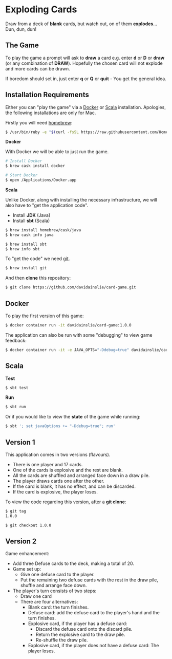 # Exploding Cards

Draw from a deck of **blank** cards, but watch out, on of them **explodes**... Dun, dun, dun!

## The Game

To play the game a prompt will ask to **draw** a card e.g. enter **d** or **D** or **draw** (or any combination of **DRAW**). Hopefully the chosen card will not explode and more cards can be drawn.

If boredom should set in, just enter **q** or **Q** or **quit** - You get the general idea.

## Installation Requirements

Either you can "play the game" via a [Docker](https://www.docker.com/) or [Scala](https://www.scala-lang.org/) installation. Apologies, the following installations are only for Mac.

Firstly you will need [homebrew](https://brew.sh/):

```bash
$ /usr/bin/ruby -e "$(curl -fsSL https://raw.githubusercontent.com/Homebrew/install/master/install)"
```

**Docker**

With Docker we will be able to just run the game.

```bash
# Install Docker
$ brew cask install docker

# Start Docker
$ open /Applications/Docker.app
```

**Scala**

Unlike Docker, along with installing the necessary infrastructure, we will also have to "get the application code".

- Install **JDK** (Java)
- Install **sbt** (Scala)

```bash
$ brew install homebrew/cask/java
$ brew cask info java
```

```bash
$ brew install sbt
$ brew info sbt
```

To "get the code" we need [git](https://git-scm.com/).

```bash
$ brew install git
```

And then **clone** this repository:

```bash
$ git clone https://github.com/davidainslie/card-game.git
```

## Docker

To play the first version of this game:

```bash
$ docker container run -it davidainslie/card-game:1.0.0
```

The application can also be run with some "debugging" to view game feedback:

```bash
$ docker container run -it -e JAVA_OPTS="-Ddebug=true" davidainslie/card-game:1.0.0
```

## Scala

**Test**

```bash
$ sbt test
```

**Run**

```bash
$ sbt run
```

Or if you would like to view the **state** of the game while running:

```bash
$ sbt '; set javaOptions += "-Ddebug=true"; run'
```

## Version 1

This application comes in two versions (flavours).

- There is one player and 17 cards.
- One of the cards is explosive and the rest are blank.
- All the cards are shuffled and arranged face down in a draw pile.
- The player draws cards one after the other.
- If the card is blank, it has no effect, and can be discarded.
- If the card is explosive, the player loses.

To view the code regarding this version, after a **git clone**:

```bash
$ git tag
1.0.0

$ git checkout 1.0.0
```

## Version 2

Game enhancement:

- Add three Defuse cards to the deck, making a total of 20.
- Game set up:
  - Give one defuse card to the player.
  - Put the remaining two defuse cards with the rest in the draw pile, shuffle and arrange face down.
- The player's turn consists of two steps:
  - Draw one card
  - There are four alternatives:
    - Blank card: the turn finishes.
    - Defuse card: add the defuse card to the player's hand and the turn finishes.
    - Explosive card, if the player has a defuse card:
      - Discard the defuse card onto the discard pile.
      - Return the explosive card to the draw pile.
      - Re-shuffle the draw pile.
    - Explosive card, if the player does not have a defuse card: The player loses.